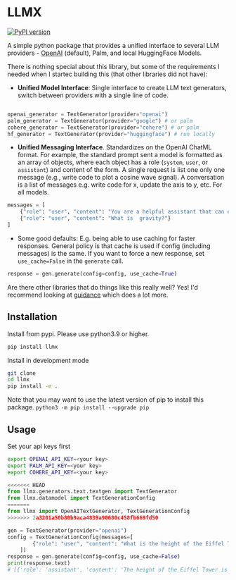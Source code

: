 # LLMX

[![PyPI version](https://badge.fury.io/py/llmx.svg)](https://badge.fury.io/py/llmx)

A simple python package that provides a unified interface to several LLM providers - [OpenAI](https://platform.openai.com/docs/api-reference/authentication) (default), Palm, and local HuggingFace Models.

There is nothing special about this library, but some of the requirements I needed when I startec building this (that other libraries did not have):

- **Unified Model Interface**: Single interface to create LLM text generators, switch between providers with a single line of code.

```python

openai_generator = TextGenerator(provider="openai")
palm_generator = TextGenerator(provider="google") # or palm
cohere_generator = TextGenerator(provider="cohere") # or palm
hf_generator = TextGenerator(provider="huggingface") # run locally
```

- **Unified Messaging Interface**. Standardizes on the OpenAI ChatML format. For example, the standard prompt sent a model is formatted as an array of objects, where each object has a role (`system`, `user`, or `assistant`) and content of the form. A single request is list one only one message (e.g., write code to plot a cosine wave signal). A conversation is a list of messages e.g. write code for x, update the axis to y, etc. For all models.

```python
messages = [
    {"role": "user", "content": "You are a helpful assistant that can explain concepts clearly to a 6 year old child."},
    {"role": "user", "content": "What is  gravity?"}
]
```

- Some good defaults: E.g. being able to use caching for faster responses. General policy is that cache is used if config (including messages) is the same. If you want to force a new response, set `use_cache=False` in the `generate` call.

```python
response = gen.generate(config=config, use_cache=True)
```

Are there other libraries that do things like this really well? Yes! I'd recommend looking at [guidance](https://github.com/microsoft/guidance) which does a lot more.

## Installation

Install from pypi. Please use python3.9 or higher.

```bash
pip install llmx
```

Install in development mode

```bash
git clone
cd llmx
pip install -e .
```

Note that you may want to use the latest version of pip to install this package.
`python3 -m pip install --upgrade pip`

## Usage

Set your api keys first

```bash
export OPENAI_API_KEY=<your key>
export PALM_API_KEY=<your key>
export COHERE_API_KEY=<your key>
```

```python
<<<<<<< HEAD
from llmx.generators.text.textgen import TextGenerator
from llmx.datamodel import TextGenerationConfig
=======
from llmx import OpenAITextGenerator, TextGenerationConfig
>>>>>>> 2a3201a50b80b9aca4839a90680c458fb669fd50

gen = TextGenerator(provider="openai")
config = TextGenerationConfig(messages=[
        {"role": "user", "content": "What is the height of the Eiffel Tower?"},
    ])
response = gen.generate(config=config, use_cache=False)
print(response.text)
# [{'role': 'assistant', 'content': 'The height of the Eiffel Tower is 324 meters (1,063 feet).'}]
```
